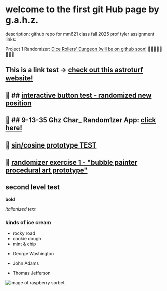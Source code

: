 # welcome to the first git Hub page by g.a.h.z.

description: github repo for mm621 class fall 2025 prof tyler
assignment links:

Project 1 Randomizer: [Dice Rollers' Dungeon (will be on github soon!](https://editor.p5js.org/jaborgan/full/lEJnahK7u) 🐉🐉🐉🐉🐉🐉🐉🐉

This is a link test -> [check out this astroturf website!](https://en.wikipedia.org/wiki/AstroTurf)
--------------------------------
🌟 ## [interactive button test - randomized new position](https://editor.p5js.org/jaborgan/full/gjM3EeyMB)
--------------------------------

🦘 ## **9-13-35 Ghz Char_ Random1zer App:** **[click here!](https://jaborgan.github.io/screen-based-interaction-ghz//char_randomizer/index.html)**
--------------------------------

🦚 [sin/cosine prototype TEST](https://editor.p5js.org/jaborgan/full/_80O4WllV)
---------------------------------

🦑 [randomizer exercise 1 - "bubble painter procedural art prototype"](https://editor.p5js.org/jaborgan/full/ZnzWsLdTQ)
---------------------------------

## second level test   

**bold**

*italianized text*

### kinds of ice cream

* rocky road
* cookie dough
* mint & chip
- George Washington
* John Adams
+ Thomas Jefferson

![image of raspberry sorbet](https://www.sugarsaltmagic.com/wp-content/uploads/2021/01/Raspberry-Sorbet-Recipe-11FEAT-1000x1000.jpg)
